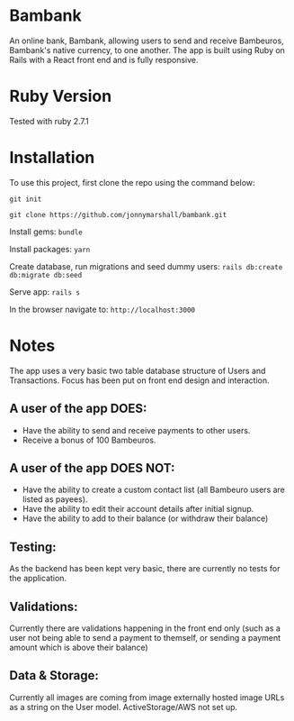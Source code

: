 # Bambank

An online bank, Bambank, allowing users to send and receive Bambeuros, Bambank's native currency, to one another.
The app is built using Ruby on Rails with a React front end and is fully responsive.

# Ruby Version
Tested with ruby 2.7.1

# Installation

To use this project, first clone the repo using the command below:

```git init```

```git clone https://github.com/jonnymarshall/bambank.git```

Install gems:
```bundle```

Install packages:
```yarn```

Create database, run migrations and seed dummy users:
```rails db:create db:migrate db:seed```

Serve app:
```rails s```

In the browser navigate to:
```http://localhost:3000```

# Notes
The app uses a very basic two table database structure of Users and Transactions. Focus has been put on front end design and interaction.

## A user of the app DOES:
- Have the ability to send and receive payments to other users.
- Receive a bonus of 100 Bambeuros.

## A user of the app DOES NOT:
- Have the ability to create a custom contact list (all Bambeuro users are listed as payees).
- Have the ability to edit their account details after initial signup.
- Have the ability to add to their balance (or withdraw their balance)

## Testing:
As the backend has been kept very basic, there are currently no tests for the application.

## Validations:
Currently there are validations happening in the front end only (such as a user not being able to send a payment to themself, or sending a payment amount which is above their balance)

## Data & Storage:
Currently all images are coming from image externally hosted image URLs as a string on the User model. ActiveStorage/AWS not set up.